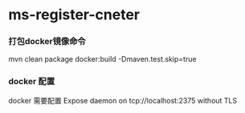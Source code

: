 # ms-register-cneter

### 打包docker镜像命令
mvn clean package docker:build -Dmaven.test.skip=true

### docker 配置
docker 需要配置 Expose daemon on tcp://localhost:2375 without TLS